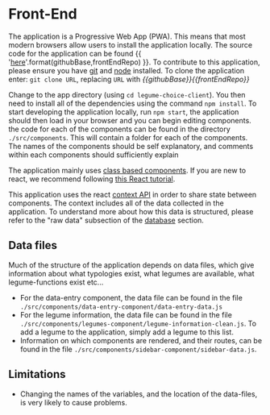 # Front-End

The application is a Progressive Web App (PWA). This means that most modern browsers allow users to install the application locally. The source code for the application can be found {{ '[here]({}{})'.format(githubBase,frontEndRepo) }}. To contribute to this application, please ensure you have [git](https://git-scm.com/book/en/v2/Getting-Started-Installing-Git) and [node](https://nodejs.org/en/download/) installed. To clone the application enter: `git clone URL`, replacing `URL` with _{{githubBase}}{{frontEndRepo}}_

Change to the app directory (using `cd legume-choice-client`). You then need to install all of the dependencies using the command `npm install`. To start developing the application locally, run `npm start`, the application should then load in your browser and you can begin editing components. the code for each of the components can be found in the directory `./src/components`. This will contain a folder for each of the components. The names of the components should be self explanatory, and comments within each components should sufficiently explain

The application mainly uses [class based components](https://reactjs.org/docs/components-and-props.html). If you are new to react, we recommend following [this React tutorial](https://reactjs.org/tutorial/tutorial.html).

This application uses the react [context API](https://reactjs.org/docs/context.html) in order to share state between components. The context includes all of the data collected in the application. To understand more about how this data is structured, please refer to the "raw data" subsection of the [database](database.md) section.

## Data files

Much of the structure of the application depends on data files, which give information about what typologies exist, what legumes are available, what legume-functions exist etc...

-   For the data-entry component, the data file can be found in the file `./src/components/data-entry-component/data-entry-data.js`
-   For the legume information, the data file can be found in the file `./src/components/legumes-component/legume-information-clean.js`. To add a legume to the application, simply add a legume to this list.
-   Information on which components are rendered, and their routes, can be found in the file `./src/components/sidebar-component/sidebar-data.js`.

## Limitations

-   Changing the names of the variables, and the location of the data-files, is very likely to cause problems.
